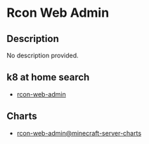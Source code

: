 # Rcon Web Admin

## Description

No description provided.

## k8 at home search

- [rcon-web-admin](https://nanne.dev/k8s-at-home-search/#/rcon-web-admin)

## Charts

- [rcon-web-admin@minecraft-server-charts](https://itzg.github.io/minecraft-server-charts/)
